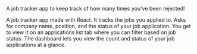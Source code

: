 A job tracker app to keep track of how many times you've been rejected!

A job tracker app made with React. It tracks the jobs you applied to. Asks for company name, position, and the status of your job application. You get to view it on an applications list tab where you can filter based on job status. The dashboard lets you view the count and status of your job applications at a glance.